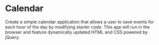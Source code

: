 # Calendar
Create a simple calendar application that allows a user to save events for each hour of the day by modifying starter code. This app will run in the browser and feature dynamically updated HTML and CSS powered by jQuery.
